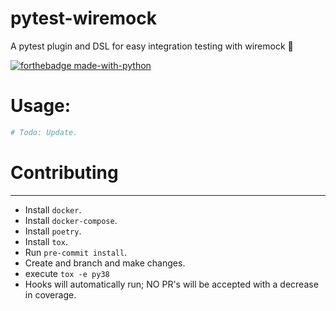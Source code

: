 # pytest-wiremock
A pytest plugin and DSL for easy integration testing with wiremock :rocket:

[![forthebadge made-with-python](http://ForTheBadge.com/images/badges/made-with-python.svg)](https://www.python.org/)

# Usage:

```python
# Todo: Update.
```


# Contributing
---------------

 - Install `docker`.
 - Install `docker-compose`.
 - Install `poetry`.
 - Install `tox`.
 - Run `pre-commit install`.
 - Create and branch and make changes.
 - execute `tox -e py38`
 - Hooks will automatically run; NO PR's will be accepted with a decrease in coverage.

